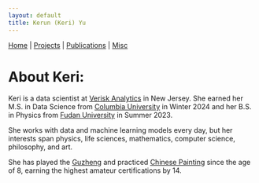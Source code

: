 ```yaml
---
layout: default
title: Kerun (Keri) Yu
---
```

[Home](/) | [Projects](/projects/) | [Publications](/publications/) | [Misc](/misc/) 

# About Keri:

Keri is a data scientist at [Verisk Analytics](https://www.verisk.com/) in New Jersey. She earned her M.S. in Data Science from [Columbia University](https://datascience.columbia.edu/) in Winter 2024 and her B.S. in Physics from [Fudan University](https://phys.fudan.edu.cn/) in Summer 2023.

She works with data and machine learning models every day, but her interests span physics, life sciences, mathematics, computer science, philosophy, and art.

She has played the [Guzheng](https://en.wikipedia.org/wiki/Guzheng) and practiced [Chinese Painting](https://en.wikipedia.org/wiki/Chinese_painting) since the age of 8, earning the highest amateur certifications by 14.